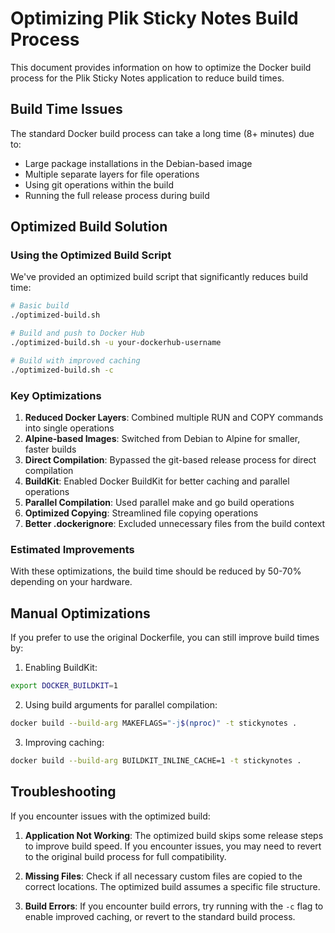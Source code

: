 # Optimizing Plik Sticky Notes Build Process

This document provides information on how to optimize the Docker build process for the Plik Sticky Notes application to reduce build times.

## Build Time Issues

The standard Docker build process can take a long time (8+ minutes) due to:

- Large package installations in the Debian-based image
- Multiple separate layers for file operations
- Using git operations within the build
- Running the full release process during build

## Optimized Build Solution

### Using the Optimized Build Script

We've provided an optimized build script that significantly reduces build time:

```bash
# Basic build
./optimized-build.sh

# Build and push to Docker Hub
./optimized-build.sh -u your-dockerhub-username

# Build with improved caching
./optimized-build.sh -c
```

### Key Optimizations

1. **Reduced Docker Layers**: Combined multiple RUN and COPY commands into single operations
2. **Alpine-based Images**: Switched from Debian to Alpine for smaller, faster builds
3. **Direct Compilation**: Bypassed the git-based release process for direct compilation
4. **BuildKit**: Enabled Docker BuildKit for better caching and parallel operations
5. **Parallel Compilation**: Used parallel make and go build operations
6. **Optimized Copying**: Streamlined file copying operations
7. **Better .dockerignore**: Excluded unnecessary files from the build context

### Estimated Improvements

With these optimizations, the build time should be reduced by 50-70% depending on your hardware.

## Manual Optimizations

If you prefer to use the original Dockerfile, you can still improve build times by:

1. Enabling BuildKit:
```bash
export DOCKER_BUILDKIT=1
```

2. Using build arguments for parallel compilation:
```bash
docker build --build-arg MAKEFLAGS="-j$(nproc)" -t stickynotes .
```

3. Improving caching:
```bash
docker build --build-arg BUILDKIT_INLINE_CACHE=1 -t stickynotes .
```

## Troubleshooting

If you encounter issues with the optimized build:

1. **Application Not Working**: The optimized build skips some release steps to improve build speed. If you encounter issues, you may need to revert to the original build process for full compatibility.

2. **Missing Files**: Check if all necessary custom files are copied to the correct locations. The optimized build assumes a specific file structure.

3. **Build Errors**: If you encounter build errors, try running with the `-c` flag to enable improved caching, or revert to the standard build process. 